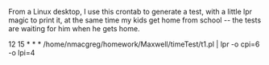 From a Linux desktop, I use this crontab to generate a test, with a little lpr magic to print it, at the same time 
my kids get home from school -- the tests are waiting for him when he gets home.

12 15 * * * /home/nmacgreg/homework/Maxwell/timeTest/t1.pl | lpr -o cpi=6 -o lpi=4


